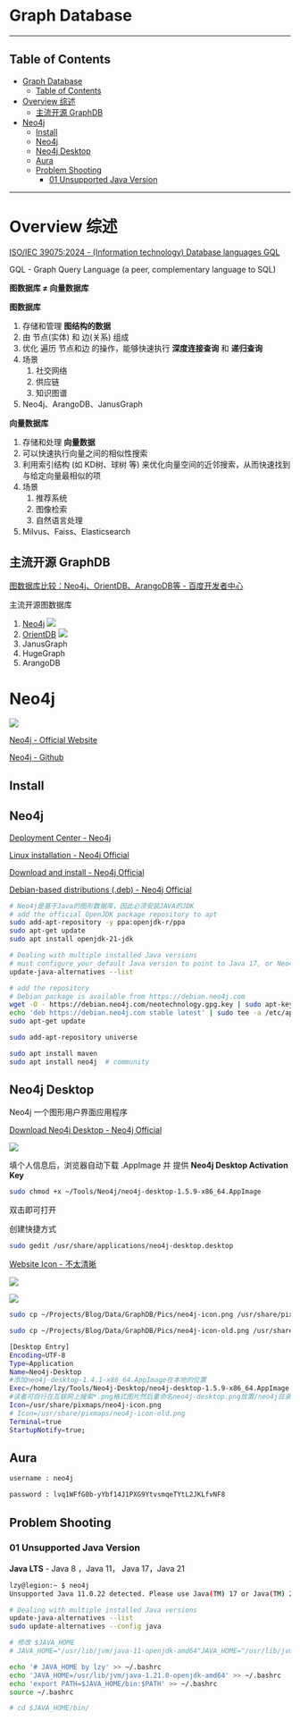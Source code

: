 # Graph Database

---

## Table of Contents
- [Graph Database](#graph-database)
  - [Table of Contents](#table-of-contents)
- [Overview 综述](#overview-综述)
  - [主流开源 GraphDB](#主流开源-graphdb)
- [Neo4j](#neo4j)
  - [Install](#install)
  - [Neo4j](#neo4j-1)
  - [Neo4j Desktop](#neo4j-desktop)
  - [Aura](#aura)
  - [Problem Shooting](#problem-shooting)
    - [01 Unsupported Java Version](#01-unsupported-java-version)

---

# Overview 综述

[ISO/IEC 39075:2024 - (Information technology) Database languages GQL](https://www.iso.org/standard/76120.html)

GQL - Graph Query Language (a peer, complementary language to SQL)

**图数据库 ≠ 向量数据库**

**图数据库**
1. 存储和管理 **图结构的数据**
2. 由 节点(实体) 和 边(关系) 组成
3. 优化 遍历 节点和边 的操作，能够快速执行 **深度连接查询** 和 **递归查询**
4. 场景
   1. 社交网络
   2. 供应链
   3. 知识图谱
5. Neo4j、ArangoDB、JanusGraph

**向量数据库**
1. 存储和处理 **向量数据**
2. 可以快速执行向量之间的相似性搜索
3. 利用索引结构 (如 KD树、球树 等) 来优化向量空间的近邻搜索，从而快速找到与给定向量最相似的项
4. 场景
   1. 推荐系统
   2. 图像检索
   3. 自然语言处理
5. Milvus、Faiss、Elasticsearch


## 主流开源 GraphDB

[图数据库比较：Neo4j、OrientDB、ArangoDB等 - 百度开发者中心](https://developer.baidu.com/article/details/3047134)

主流开源图数据库
1. [Neo4j](https://neo4j.com/)
   ![](Pics/graph001.png)
2. [OrientDB](https://www.orientdb.org/)
   ![](Pics/graph002.png)
3. JanusGraph
4. HugeGraph
5. ArangoDB


# Neo4j

![](Pics/graph000.svg)

[Neo4j - Official Website](https://neo4j.com/)

[Neo4j - Github](https://github.com/neo4j/neo4j)


## Install

## Neo4j

[Deployment Center - Neo4j](https://neo4j.com/deployment-center/#community)

[Linux installation - Neo4j Official](https://neo4j.com/docs/operations-manual/current/installation/linux/)

[Download and install - Neo4j Official](https://neo4j.com/docs/desktop-manual/current/installation/download-installation/)

[Debian-based distributions (.deb) - Neo4j Official](https://neo4j.com/docs/operations-manual/current/installation/linux/debian/)

```bash
# Neo4j是基于Java的图形数据库，因此必须安装JAVA的JDK
# add the official OpenJDK package repository to apt
sudo add-apt-repository -y ppa:openjdk-r/ppa
sudo apt-get update
sudo apt install openjdk-21-jdk

# Dealing with multiple installed Java versions
# must configure your default Java version to point to Java 17, or Neo4j 5.19.0 will be unable to start
update-java-alternatives --list

# add the repository
# Debian package is available from https://debian.neo4j.com
wget -O - https://debian.neo4j.com/neotechnology.gpg.key | sudo apt-key add -
echo 'deb https://debian.neo4j.com stable latest' | sudo tee -a /etc/apt/sources.list.d/neo4j.list
sudo apt-get update

sudo add-apt-repository universe

sudo apt install maven
sudo apt install neo4j  # community
```

## Neo4j Desktop

Neo4j 一个图形用户界面应用程序

[Download Neo4j Desktop - Neo4j Official](https://neo4j.com/download/)

![](Pics/graph003.png)

填个人信息后，浏览器自动下载 .AppImage 并 提供 **Neo4j Desktop Activation Key**

```bash
sudo chmod +x ~/Tools/Neo4j/neo4j-desktop-1.5.9-x86_64.AppImage
```

双击即可打开

创建快捷方式

```bash
sudo gedit /usr/share/applications/neo4j-desktop.desktop
```

[Website Icon - 不太清晰](https://neo4j.com/favicon.ico)

![](Pics/neo4j-icon.png)

![](Pics/neo4j-icon-old.png)


```bash
sudo cp ~/Projects/Blog/Data/GraphDB/Pics/neo4j-icon.png /usr/share/pixmaps/neo4j-icon.png

sudo cp ~/Projects/Blog/Data/GraphDB/Pics/neo4j-icon-old.png /usr/share/pixmaps/neo4j-icon-old.png
```

```bash
[Desktop Entry]
Encoding=UTF-8
Type=Application
Name=Neo4j-Desktop
#添加neo4j-desktop-1.4.1-x86_64.AppImage在本地的位置
Exec=/home/lzy/Tools/Neo4j-Desktop/neo4j-desktop-1.5.9-x86_64.AppImage
#读者可自行在互联网上搜索*.png格式图片然后重命名neo4j-desktop.png放置/neo4j目录
Icon=/usr/share/pixmaps/neo4j-icon.png
# Icon=/usr/share/pixmaps/neo4j-icon-old.png
Terminal=true
StartupNotify=true;
```



## Aura

```bash
username : neo4j

password : lvq1WFfG0b-yYbf14J1PXG9YtvsmqeTYtL2JKLfvNF8
```

## Problem Shooting

### 01 Unsupported Java Version

**Java LTS** - Java 8 ，Java 11， Java 17，Java 21

```bash
lzy@legion:~ $ neo4j
Unsupported Java 11.0.22 detected. Please use Java(TM) 17 or Java(TM) 21 to run Neo4j Server.

# Dealing with multiple installed Java versions
update-java-alternatives --list
sudo update-alternatives --config java

# 修改 $JAVA_HOME
# JAVA_HOME="/usr/lib/jvm/java-11-openjdk-amd64"JAVA_HOME="/usr/lib/jvm/java-11-openjdk-amd64"

echo '# JAVA_HOME by lzy' >> ~/.bashrc
echo 'JAVA_HOME=/usr/lib/jvm/java-1.21.0-openjdk-amd64' >> ~/.bashrc
echo 'export PATH=$JAVA_HOME/bin:$PATH' >> ~/.bashrc
source ~/.bashrc

# cd $JAVA_HOME/bin/
```








